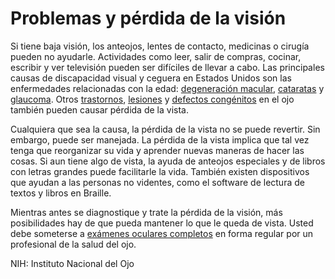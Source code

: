 Problemas y pérdida de la visión
================================


Si tiene baja visión, los anteojos, lentes de contacto, medicinas o cirugía pueden no ayudarle. Actividades como leer, salir de compras, cocinar, escribir y ver televisión pueden ser difíciles de llevar a cabo. Las principales causas de discapacidad visual y ceguera en Estados Unidos son las enfermedades relacionadas con la edad: [degeneración macular](https://medlineplus.gov/spanish/maculardegeneration.html), [cataratas](https://medlineplus.gov/spanish/cataract.html) y [glaucoma](https://medlineplus.gov/spanish/glaucoma.html). Otros [trastornos](https://medlineplus.gov/spanish/eyediseases.html), [lesiones](https://medlineplus.gov/spanish/eyeinjuries.html) y [defectos congénitos](https://medlineplus.gov/spanish/birthdefects.html) en el ojo también pueden causar pérdida de la vista. 


Cualquiera que sea la causa, la pérdida de la vista no se puede revertir. Sin embargo, puede ser manejada. La pérdida de la vista implica que tal vez tenga que reorganizar su vida y aprender nuevas maneras de hacer las cosas. Si aun tiene algo de vista, la ayuda de anteojos especiales y de libros con letras grandes puede facilitarle la vida. También existen dispositivos que ayudan a las personas no videntes, como el software de lectura de textos y libros en Braille.


Mientras antes se diagnostique y trate la pérdida de la visión, más posibilidades hay de que pueda mantener lo que le queda de vista. Usted debe someterse a [exámenes oculares completos](https://medlineplus.gov/spanish/eyecare.html) en forma regular por un profesional de la salud del ojo. 


NIH: Instituto Nacional del Ojo 

